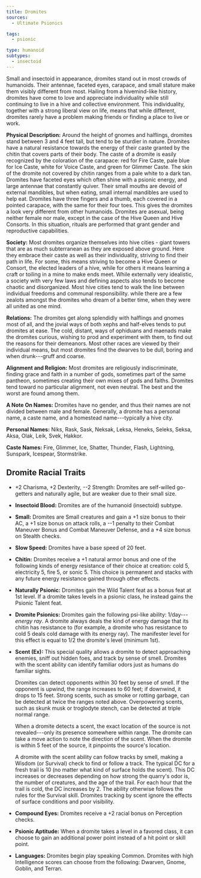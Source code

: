 ```yaml
---
title: Dromites
sources:
  - Ultimate Psionics

tags:
  - psionic

type: humanoid
subtypes:
  - insectoid
---
```


Small and insectoid in appearance, dromites stand out in most crowds of humanoids. Their antennae, faceted eyes, carapace, and small stature make them visibly different from most. Hailing from a hivemind-like history, dromites have come to love and appreciate individuality while still continuing to live in a hive and collective environment. This individuality, together with a strong liberal view on life, means that while different, dromites rarely have a problem making friends or finding a place to live or work.

**Physical Description:** Around the height of gnomes and halflings, dromites stand between 3 and 4 feet tall, but tend to be sturdier in nature. Dromites have a natural resistance towards the energy of their caste granted by the chitin that covers parts of their body. The caste of a dromite is easily recognized by the coloration of the carapace: red for Fire Caste, pale blue for Ice Caste, white for Voice Caste, and green for Glimmer Caste. The skin of the dromite not covered by chitin ranges from a pale white to a dark tan. Dromites have faceted eyes which often shine with a psionic energy, and large antennae that constantly quiver. Their small mouths are devoid of external mandibles, but when eating, small internal mandibles are used to help eat. Dromites have three fingers and a thumb, each covered in a pointed carapace, with the same for their four toes. This gives the dromites a look very different from other humanoids. Dromites are asexual, being neither female nor male, except in the case of the Hive Queen and Hive Consorts. In this situation, rituals are performed that grant gender and reproductive capabilities.

**Society:** Most dromites organize themselves into hive cities - giant towers that are as much subterranean as they are exposed above ground. Here they embrace their caste as well as their individuality, striving to find their path in life. For some, this means striving to become a Hive Queen or Consort, the elected leaders of a hive, while for others it means learning a craft or toiling in a mine to make ends meet. While externally very idealistic, a society with very few laws and defining aspects also tends to become chaotic and disorganized. Most hive cities tend to walk the line between individual freedoms and communal responsibility. while there are a few zealots amongst the dromites who dream of a better time, when they were all united as one mind.

**Relations:** The dromites get along splendidly with halflings and gnomes most of all, and the jovial ways of both xephs and half-elves tends to put dromites at ease. The cold, distant, ways of ophiduans and maenads make the dromites curious, wishing to prod and experiment with them, to find out the reasons for their demeanors. Most other races are viewed by their individual means, but most dromites find the dwarves to be dull, boring and when drunk---gruff and coarse.

**Alignment and Religion:** Most dromites are religiously indiscriminate, finding grace and faith in a number of gods, sometimes part of the same pantheon, sometimes creating their own mixes of gods and faiths. Dromites tend toward no particular alignment, not even neutral. The best and the worst are found among them.

**A Note On Names:** Dromites have no gender, and thus their names are not divided between male and female. Generally, a dromite has a personal name, a caste name, and a homestead name---typically a hive city.

**Personal Names:** Niks, Rask, Sask, Neksak, Leksa, Heneks, Seleks, Seksa, Aksa, Olak, Leik, Svek, Hakkor.

**Caste Names:** Fire, Glimmer, Ice, Shatter, Thunder, Flash, Lightning, Sunspark, Icespear, Stormstrike.

## Dromite Racial Traits

- +2 Charisma, +2 Dexterity, --2 Strength: Dromites are self-willed go-getters and naturally agile, but are weaker due to their small size.
- **Insectoid Blood:** Dromites are of the humanoid (insectoid) subtype.
- **Small:** Dromites are Small creatures and gain a +1 size bonus to their AC, a +1 size bonus on attack rolls, a --1 penalty to their Combat Maneuver Bonus and Combat Maneuver Defense, and a +4 size bonus on Stealth checks.
- **Slow Speed:** Dromites have a base speed of 20 feet.
- **Chitin:** Dromites receive a +1 natural armor bonus and one of the following kinds of energy resistance of their choice at creation: cold 5, electricity 5, fire 5, or sonic 5. This choice is permanent and stacks with any future energy resistance gained through other effects.
- **Naturally Psionic:** Dromites gain the Wild Talent feat as a bonus feat at 1st level. If a dromite takes levels in a psionic class, he instead gains the Psionic Talent feat.
- **Dromite Psionics:** Dromites gain the following psi-like ability: 1/day---*energy ray*. A dromite always deals the kind of energy damage that its chitin has resistance to (for example, a dromite who has resistance to cold 5 deals cold damage with its energy ray). The manifester level for this effect is equal to 1/2 the dromite's level (minimum 1st).
- **Scent (Ex):** This special quality allows a dromite to detect approaching enemies, sniff out hidden foes, and track by sense of smell. Dromites with the scent ability can identify familiar odors just as humans do familiar sights.

  Dromites can detect opponents within 30 feet by sense of smell. If the opponent is upwind, the range increases to 60 feet; if downwind, it drops to 15 feet. Strong scents, such as smoke or rotting garbage, can be detected at twice the ranges noted above. Overpowering scents, such as skunk musk or troglodyte stench, can be detected at triple normal range.

  When a dromite detects a scent, the exact location of the source is not revealed---only its presence somewhere within range. The dromite can take a move action to note the direction of the scent. When the dromite is within 5 feet of the source, it pinpoints the source's location.

  A dromite with the scent ability can follow tracks by smell, making a Wisdom (or Survival) check to find or follow a track. The typical DC for a fresh trail is 10 (no matter what kind of surface holds the scent). This DC increases or decreases depending on how strong the quarry's odor is, the number of creatures, and the age of the trail. For each hour that the trail is cold, the DC increases by 2. The ability otherwise follows the rules for the Survival skill. Dromites tracking by scent ignore the effects of surface conditions and poor visibility.
- **Compound Eyes:** Dromites receive a +2 racial bonus on Perception checks.
- **Psionic Aptitude:** When a dromite takes a level in a favored class, it can choose to gain an additional power point instead of a hit point or skill point.
- **Languages:** Dromites begin play speaking Common. Dromites with high Intelligence scores can choose from the following: Dwarven, Gnome, Goblin, and Terran.
